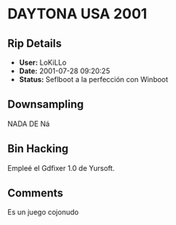 # DAYTONA USA 2001

## Rip Details

- **User:** LoKiLLo
- **Date:** 2001-07-28 09:20:25
- **Status:** Seflboot a la perfecci&oacute;n con Winboot

## Downsampling

NADA DE N&aacute;

## Bin Hacking

Emple&eacute; el Gdfixer 1.0 de Yursoft.

## Comments

Es un juego cojonudo

